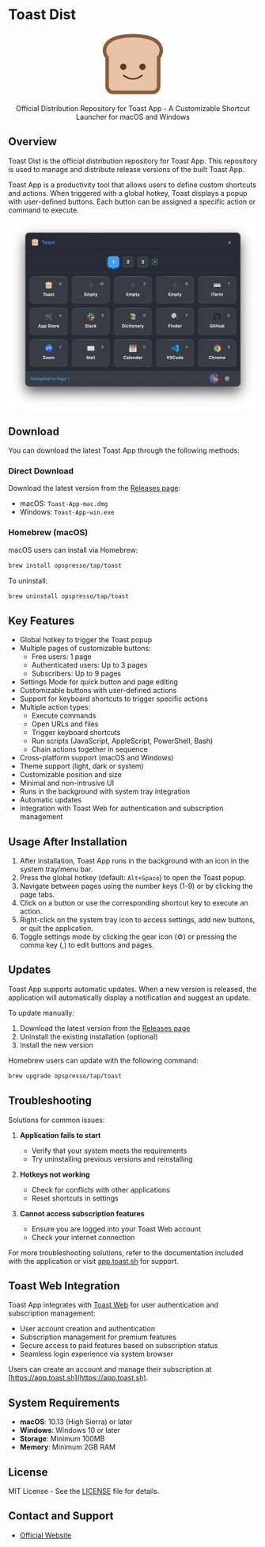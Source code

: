 # Toast Dist

<p align="center">
  <img src="images/logo512.png" alt="Toast App Logo" width="128" height="128">
</p>

<p align="center">
  Official Distribution Repository for Toast App - A Customizable Shortcut Launcher for macOS and Windows
</p>

## Overview

Toast Dist is the official distribution repository for Toast App. This repository is used to manage and distribute release versions of the built Toast App.

Toast App is a productivity tool that allows users to define custom shortcuts and actions. When triggered with a global hotkey, Toast displays a popup with user-defined buttons. Each button can be assigned a specific action or command to execute.

<p align="center">
  <img src="images/toast-app-screenshot.png" alt="Toast App Screenshot" width="600">
</p>

## Download

You can download the latest Toast App through the following methods:

### Direct Download

Download the latest version from the [Releases page](https://github.com/opspresso/toast/releases):

- macOS: `Toast-App-mac.dmg`
- Windows: `Toast-App-win.exe`

### Homebrew (macOS)

macOS users can install via Homebrew:

```bash
brew install opspresso/tap/toast
```

To uninstall:

```bash
brew uninstall opspresso/tap/toast
```

## Key Features

- Global hotkey to trigger the Toast popup
- Multiple pages of customizable buttons:
  - Free users: 1 page
  - Authenticated users: Up to 3 pages
  - Subscribers: Up to 9 pages
- Settings Mode for quick button and page editing
- Customizable buttons with user-defined actions
- Support for keyboard shortcuts to trigger specific actions
- Multiple action types:
  - Execute commands
  - Open URLs and files
  - Trigger keyboard shortcuts
  - Run scripts (JavaScript, AppleScript, PowerShell, Bash)
  - Chain actions together in sequence
- Cross-platform support (macOS and Windows)
- Theme support (light, dark or system)
- Customizable position and size
- Minimal and non-intrusive UI
- Runs in the background with system tray integration
- Automatic updates
- Integration with Toast Web for authentication and subscription management

## Usage After Installation

1. After installation, Toast App runs in the background with an icon in the system tray/menu bar.
2. Press the global hotkey (default: `Alt+Space`) to open the Toast popup.
3. Navigate between pages using the number keys (1-9) or by clicking the page tabs.
4. Click on a button or use the corresponding shortcut key to execute an action.
5. Right-click on the system tray icon to access settings, add new buttons, or quit the application.
6. Toggle settings mode by clicking the gear icon (⚙️) or pressing the comma key (,) to edit buttons and pages.

## Updates

Toast App supports automatic updates. When a new version is released, the application will automatically display a notification and suggest an update.

To update manually:
1. Download the latest version from the [Releases page](https://github.com/opspresso/toast/releases)
2. Uninstall the existing installation (optional)
3. Install the new version

Homebrew users can update with the following command:
```bash
brew upgrade opspresso/tap/toast
```

## Troubleshooting

Solutions for common issues:

1. **Application fails to start**
   - Verify that your system meets the requirements
   - Try uninstalling previous versions and reinstalling

2. **Hotkeys not working**
   - Check for conflicts with other applications
   - Reset shortcuts in settings

3. **Cannot access subscription features**
   - Ensure you are logged into your Toast Web account
   - Check your internet connection

For more troubleshooting solutions, refer to the documentation included with the application or visit [app.toast.sh](https://app.toast.sh) for support.

## Toast Web Integration

Toast App integrates with [Toast Web](https://app.toast.sh) for user authentication and subscription management:

- User account creation and authentication
- Subscription management for premium features
- Secure access to paid features based on subscription status
- Seamless login experience via system browser

Users can create an account and manage their subscription at [https://app.toast.sh](https://app.toast.sh).

## System Requirements

- **macOS**: 10.13 (High Sierra) or later
- **Windows**: Windows 10 or later
- **Storage**: Minimum 100MB
- **Memory**: Minimum 2GB RAM

## License

MIT License - See the [LICENSE](LICENSE) file for details.

## Contact and Support

- [Official Website](https://app.toast.sh/)
